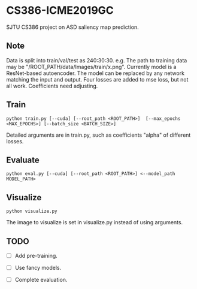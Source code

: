 # CS386-ICME2019GC
SJTU CS386 project on ASD saliency map prediction. 


## Note
Data is split into train/val/test as 240:30:30. e.g. The path to training data may be "/ROOT_PATH/data/Images/train/x.png".
Currently model is a ResNet-based autoencoder. The model can be replaced by any network matching the input and output. 
Four losses are added to mse loss, but not all work. Coefficients need adjusting.


## Train
```
python train.py [--cuda] [--root_path <ROOT_PATH>]  [--max_epochs <MAX_EPOCHS>] [--batch_size <BATCH_SIZE>]
```
Detailed arguments are in train.py, such as coefficients "alpha" of different losses.

## Evaluate
```
python eval.py [--cuda] [--root_path <ROOT_PATH>] <--model_path MODEL_PATH>
```

## Visualize
```
python visualize.py
```
The image to visualize is set in visualize.py instead of using arguments.

## TODO
- [ ] Add pre-training.
- [ ] Use fancy models.
- [ ] Complete evaluation.

